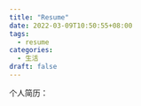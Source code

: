 ```yaml
---
title: "Resume"
date: 2022-03-09T10:50:55+08:00
tags:
  - resume
categories:
  - 生活
draft: false
---
```






个人简历：

